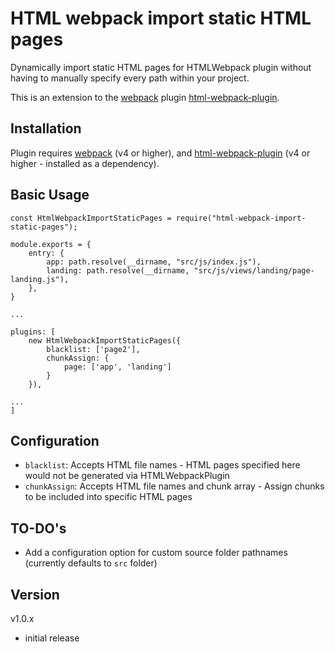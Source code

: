 # HTML webpack import static HTML pages

Dynamically import static HTML pages for HTMLWebpack plugin without having to manually specify every path within your project.

This is an extension to the [webpack](http://webpack.github.io) plugin [html-webpack-plugin](https://github.com/jantimon/html-webpack-plugin).

## Installation
Plugin requires [webpack](http://webpack.github.io) (v4 or higher), and [html-webpack-plugin](https://github.com/jantimon/html-webpack-plugin) (v4 or higher - installed as a dependency).

## Basic Usage
```
const HtmlWebpackImportStaticPages = require("html-webpack-import-static-pages");

module.exports = {
	entry: {
		app: path.resolve(__dirname, "src/js/index.js"),
		landing: path.resolve(__dirname, "src/js/views/landing/page-landing.js"),
	},
}

...

plugins: [
    new HtmlWebpackImportStaticPages({
        blacklist: ['page2'],
        chunkAssign: {
            page: ['app', 'landing']
        }
    }),

...
]
```

## Configuration
- `blacklist`: Accepts HTML file names - HTML pages specified here would not be generated via HTMLWebpackPlugin
- `chunkAssign`: Accepts HTML file names and chunk array - Assign chunks to be included into specific HTML pages

## TO-DO's
- Add a configuration option for custom source folder pathnames (currently defaults to `src` folder)

## Version
v1.0.x
* initial release
